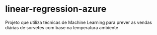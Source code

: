 # linear-regression-azure
Projeto que utiliza técnicas de Machine Learning para prever as vendas diárias de sorvetes com base na temperatura ambiente

